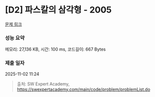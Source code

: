 # [D2] 파스칼의 삼각형 - 2005 

[문제 링크](https://swexpertacademy.com/main/code/problem/problemDetail.do?contestProbId=AV5P0-h6Ak4DFAUq) 

### 성능 요약

메모리: 27,136 KB, 시간: 100 ms, 코드길이: 667 Bytes

### 제출 일자

2025-11-02 11:24



> 출처: SW Expert Academy, https://swexpertacademy.com/main/code/problem/problemList.do